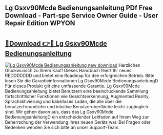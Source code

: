 ## Lg Gsxv90Mcde Bedienungsanleitung PDf Free Download - Part-spe Service Owner Guide - User Repair Edition WPYON

# <h2><a href="http://df583ti.blite.top/?on=Lg+Gsxv90Mcde+Bedienungsanleitung">🔗Download 👉🔴 Lg Gsxv90Mcde Bedienungsanleitung</a></h2>

[![Lg Gsxv90Mcde Bedienungsanleitung new download](https://i.imgur.com/lujVjoI.png)](http://df583ti.blite.top/?on=Lg+Gsxv90Mcde+Bedienungsanleitung)
Herzlichen Glückwunsch zu Ihrem Kauf! Dieses Handbuch feiert Ihr neues REDDDDDDD und bietet eine Roadmap für den erfolgreichen Betrieb. Bitte lesen Sie die Garantieinformationen Lg Gsxv90Mcde BedienungsanleitungD Für dieses Produkt gilt eine umfassende Garantie. Lg Gsxv90Mcde Bedienungsanleitung bietet Benutzern eine beeindruckende Sammlung fortschrittlicher Funktionen wie Gesichtserkennung, Augmented Reality, Sprachaktivierung und kabelloses Laden, die alle über die benutzerfreundliche und intuitive Benutzeroberfläche leicht zugänglich sind. Wir gehen davon aus, dass das Lg Gsxv90Mcde BedienungsanleitungD ein entscheidender Leitfaden auf Ihrem Weg zur Beherrschung der Verwendung Ihres neuen Geräts war. Bei Fragen oder Bedenken wenden Sie sich bitte an unser Support-Team.
